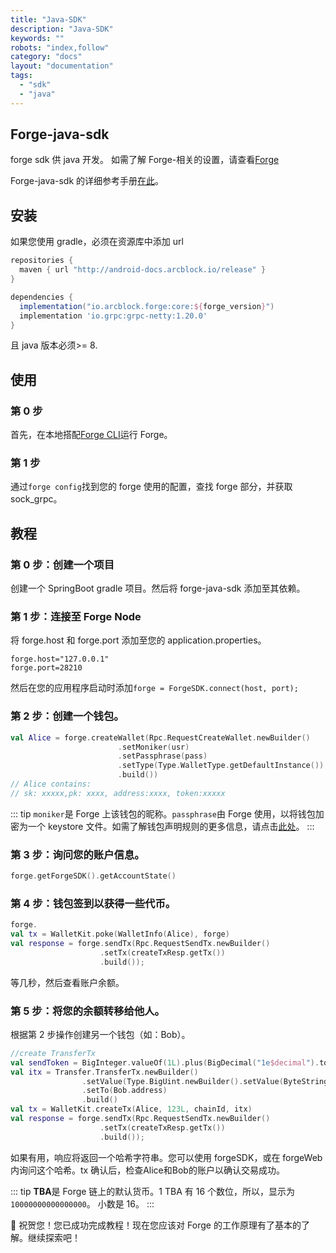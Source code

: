 ```yaml
---
title: "Java-SDK"
description: "Java-SDK"
keywords: ""
robots: "index,follow"
category: "docs"
layout: "documentation"
tags:
  - "sdk"
  - "java"
---
```


## Forge-java-sdk

forge sdk 供 java 开发。
如需了解 Forge-相关的设置，请查看[Forge](https://github.com/ArcBlock/forge)

Forge-java-sdk 的详细参考手册[在此](https://docs.arcblock.io/forge/sdks/java/)。

## 安装

如果您使用 gradle，必须在资源库中添加 url

```gradle
repositories {
  maven { url "http://android-docs.arcblock.io/release" }
}

dependencies {
  implementation("io.arcblock.forge:core:${forge_version}")
  implementation 'io.grpc:grpc-netty:1.20.0'
}
```

且 java 版本必须>= 8.

## 使用

### 第 0 步

首先，在本地搭配[Forge CLI](../../tools/forge_cli)运行 Forge。

### 第 1 步

通过`forge config`找到您的 forge 使用的配置，查找 forge 部分，并获取 sock_grpc。

## 教程

### 第 0 步：创建一个项目

创建一个 SpringBoot gradle 项目。然后将 forge-java-sdk 添加至其依赖。

### 第 1 步：连接至 Forge Node

将 forge.host 和 forge.port 添加至您的 application.properties。

```
forge.host="127.0.0.1"
forge.port=28210
```

然后在您的应用程序启动时添加`forge = ForgeSDK.connect(host, port);`

### 第 2 步：创建一个钱包。

```kotlin
val Alice = forge.createWallet(Rpc.RequestCreateWallet.newBuilder()
                        .setMoniker(usr)
                        .setPassphrase(pass)
                        .setType(Type.WalletType.getDefaultInstance())
                        .build())
// Alice contains:
// sk: xxxxx,pk: xxxx, address:xxxx, token:xxxxx
```

::: tip
`moniker`是 Forge 上该钱包的昵称。`passphrase`由 Forge 使用，以将钱包加密为一个 keystore 文件。如需了解钱包声明规则的更多信息，请点击[此处](../../../concepts/intro/concepts)。
:::

### 第 3 步：询问您的账户信息。

```kotlin
forge.getForgeSDK().getAccountState()
```

### 第 4 步：钱包签到以获得一些代币。

```kotlin
forge.
val tx = WalletKit.poke(WalletInfo(Alice), forge)
val response = forge.sendTx(Rpc.RequestSendTx.newBuilder()
                    .setTx(createTxResp.getTx())
                    .build());
```

等几秒，然后查看账户余额。

### 第 5 步：将您的余额转移给他人。

根据第 2 步操作创建另一个钱包（如：Bob）。

```kotlin
//create TransferTx
val sendToken = BigInteger.valueOf(1L).plus(BigDecimal("1e$decimal").toBigInteger())
val itx = Transfer.TransferTx.newBuilder()
                .setValue(Type.BigUint.newBuilder().setValue(ByteString.copyFrom(sendToken.toByteArray())).build())
                .setTo(Bob.address)
                .build()
val tx = WalletKit.createTx(Alice, 123L, chainId, itx)
val response = forge.sendTx(Rpc.RequestSendTx.newBuilder()
                    .setTx(createTxResp.getTx())
                    .build());
```

如果有用，响应将返回一个哈希字符串。您可以使用 forgeSDK，或在 forgeWeb 内询问这个哈希。tx 确认后，检查Alice和Bob的账户以确认交易成功。

::: tip
**TBA**是 Forge 链上的默认货币。1 TBA 有 16 个数位，所以，显示为`10000000000000000`。
小数是 16。
:::

🎉 祝贺您！您已成功完成教程！现在您应该对 Forge 的工作原理有了基本的了解。继续探索吧！

<!--stackedit_data:
eyJoaXN0b3J5IjpbLTY3MzIyMjU0MywxNTQ4MzEzMTMyLC0xNT
kzOTU5NDIsMTc2MDczNzEwM119
-->
